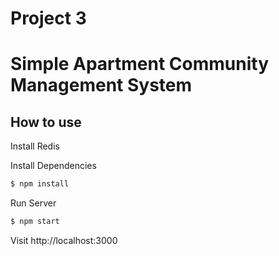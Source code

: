 # Project 3
# Simple Apartment Community Management System

## How to use

Install Redis

Install Dependencies

```sh
$ npm install
```

Run Server

```sh
$ npm start
```

Visit http://localhost:3000

